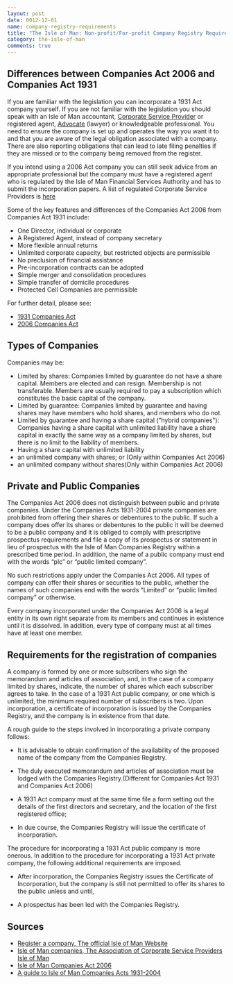 ```yaml
---
layout: post
date: 0012-12-01
name: company-registry-requirements
title: "The Isle of Man: Non-profit/For-profit Company Registry Requirements"
category: the-isle-of-man
comments: true
---
```


Differences between Companies Act 2006 and Companies Act 1931
------ 

If you are familiar with the legislation you can incorporate a 1931 Act company yourself. If you are not familiar with the legislation you should speak with an Isle of Man accountant, [Corporate Service Provider](http://www.acsp.co.im/) or registered agent, [Advocate](http://www.iomlawsociety.co.im/) (lawyer) or knowledgeable professional. You need to ensure the company is set up and operates the way you want it to and that you are aware of the legal obligation associated with a company. There are also reporting obligations that can lead to late filing penalties if they are missed or to the company being removed from the register.  

If you intend using a 2006 Act company you can still seek advice from an appropriate professional but the company must have a registered agent who is regulated by the Isle of Man Financial Services Authority and has to submit the incorporation papers. A list of regulated Corporate Service Providers is [here](https://www.iomfsa.im/register-search/)

Some of the key features and differences of the Companies Act 2006 from Companies Act 1931 include:

  - One Director, individual or corporate						
  - A Registered Agent, instead of company secretary		
  - More flexible annual returns		
  - Unlimited corporate capacity, but restricted objects are permissible		
  - No preclusion of financial assistance		
  - Pre-incorporation contracts can be adopted		
  - Simple merger and consolidation procedures		
  - Simple transfer of domicile procedures		
  - Protected Cell Companies are permissible 						

For further detail, please see:

- [1931 Companies Act](http://acsp.co.im/uploads/1931-companies-act-brochure.pdf)
- [2006 Companies Act](http://acsp.co.im/uploads/iom-2006-companies-act.pdf)


Types of Companies
------

Companies may be:

- Limited by shares: Companies limited by guarantee do not have a share capital. Members are elected and can resign. Membership is not transferable. Members are usually required to pay a subscription which constitutes the basic capital of the company.
- Limited by guarantee: Companies limited by guarantee and having shares may have members who hold shares, and members who do not.
- Limited by guarantee and having a share capital (”hybrid companies"): Companies having a share capital with unlimited liability have a share capital in exactly the same way as a company limited by shares, but there is no limit to the liability of members.
- Having a share capital with unlimited liability		
- an unlimited company with shares; or (Only within Companies Act 2006)
- an unlimited company without shares(Only within Companies Act 2006)

Private and Public Companies
------

The Companies Act 2006 does not distinguish between public and private companies. Under the Companies Acts 1931-2004 private companies are prohibited from offering their shares or debentures to the public. If such a company does offer its shares or debentures to the public it will be deemed to be a public company and it is obliged to comply with prescriptive prospectus requirements and file a copy of its prospectus or statement in lieu of prospectus with the Isle of Man Companies Registry within a prescribed time period. In addition, the name of a public company must end with the words “plc” or “public limited company”.

No such restrictions apply under the Companies Act 2006. All types of company can offer their shares or securities to the public, whether the names of such companies end with the words “Limited” or “public limited company” or otherwise. 

Every company incorporated under the Companies Act 2006 is a legal entity in its own right separate from its members and continues in existence until it is dissolved. In addition, every type of company must at all times have at least one member.

Requirements for the registration of companies
------

A company is formed by one or more subscribers who sign the memorandum and articles of association, and, in the case of a company limited by shares, indicate, the number of shares which each subscriber agrees to take. In the case of a 1931 Act public company, or one which is unlimited, the minimum required number of subscribers is two. 
Upon incorporation, a certificate of incorporation is issued by the Companies Registry, and the company is in existence from that date.

A rough guide to the steps involved in incorporating a private company follows:		

- It is advisable to obtain confirmation of the availability of the proposed name of the company from the Companies Registry.		
- The duly executed memorandum and articles of association must be lodged with the Companies Registry.(Different for Companies Act 1931 and Companies Act 2006)

- A 1931 Act company must at the same time file a form setting out the details of the first directors and secretary, and the location of the first registered office;

- In due course, the Companies Registry will issue the certificate of incorporation.

The procedure for incorporating a 1931 Act public company is more onerous. In addition to the procedure for incorporating a 1931 Act private company, the following additional requirements are imposed.

- After incorporation, the Companies Registry issues the Certificate of Incorporation, but the company is still not permitted to offer its shares to the public unless and until,

- A prospectus has been led with the Companies Registry. 	


Sources
------

- [Register a company, The official Isle of Man Website](https://www.gov.im/categories/business-and-industries/companies-registry/register-a-company/)
- [Isle of Man companies, The Association of Corporate Service Providers Isle of Man](http://acsp.co.im/info-centre/isle-of-man-companies)
- [Isle of Man Companies Act 2006](http://acsp.co.im/uploads/iom-2006-companies-act.pdf)
- [A guide to Isle of Man Companies Acts 1931-2004](http://acsp.co.im/uploads/1931-companies-act-brochure.pdf)




